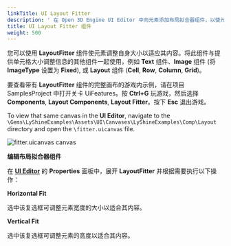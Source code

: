 ```yaml
---
linkTitle: UI Layout Fitter
description: ' 在 Open 3D Engine UI Editor 中向元素添加布局拟合器组件，以使元素适合其内容。 '
title: UI Layout Fitter 组件
weight: 500
---
```


您可以使用 **LayoutFitter** 组件使元素调整自身大小以适应其内容。将此组件与提供单元格大小调整信息的其他组件一起使用，例如 **Text** 组件、**Image** 组件 (将 **ImageType** 设置为 **Fixed**), 或 **Layout** 组件 (**Cell**, **Row**, **Column**, **Grid**)。

要查看带有 **LayoutFitter** 组件的完整画布的游戏内示例，请在项目 SamplesProject 中打开关卡 UiFeatures。按 **Ctrl+G** 玩游戏，然后选择**Components**, **Layout Components**, **Layout Fitter**。按下 **Esc** 退出游戏。

To view that same canvas in the **UI Editor**, navigate to the `\Gems\LyShineExamples\Assets\UI\Canvases\LyShineExamples\Comp\Layout` directory and open the `\fitter.uicanvas` file.

![fitter.uicanvas canvas](/images/user-guide/interactivity/user-interface/components/layout/ui-editor-component-layout-fitter-canvas.png)

**编辑布局拟合器组件**

在 [**UI Editor**](/docs/user-guide/interactivity/user-interface/editor) 的 **Properties** 面板中，展开 **LayoutFitter** 并根据需要执行以下操作：

**Horizontal Fit**

选中该复选框可调整元素宽度的大小以适合其内容。

**Vertical Fit**

选中该复选框可调整元素的高度以适合其内容。
